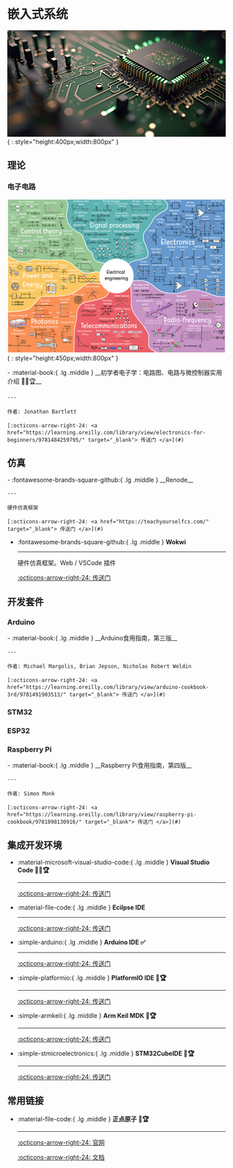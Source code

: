 # 嵌入式系统

![BOARD](embedded-sys.png){ : style="height:400px;width:800px" }

## 理论

### 电子电路

![Electrical Engineering](electrical-engineering.png){ : style="height:450px;width:800px" }

<div class="grid cards" markdown>
-  :material-book:{ .lg .middle } __初学者电子学：电路图、电路与微控制器实用介绍 🎯✅🏆__

    ---

    作者: Jonathan Bartlett

    [:octicons-arrow-right-24: <a href="https://learning.oreilly.com/library/view/electronics-for-beginners/9781484259795/" target="_blank"> 传送门 </a>](#)
</div>






## 仿真

<div class="grid cards" markdown>
-   :fontawesome-brands-square-github:{ .lg .middle } __Renode__

    ---

    硬件仿真框架

    [:octicons-arrow-right-24: <a href="https://teachyourselfcs.com/" target="_blank"> 传送门 </a>](#)

-   :fontawesome-brands-square-github:{ .lg .middle } __Wokwi__

    ---

    硬件仿真框架。Web / VSCode 插件

    [:octicons-arrow-right-24: <a href="https://wokwi.com/" target="_blank"> 传送门 </a>](#)

</div>

## 开发套件

### Arduino
<div class="grid cards" markdown>
-  :material-book:{ .lg .middle } __Arduino食用指南，第三版__

    ---

    作者: Michael Margolis, Brian Jepson, Nicholas Robert Weldin

    [:octicons-arrow-right-24: <a href="https://learning.oreilly.com/library/view/arduino-cookbook-3rd/9781491903513/" target="_blank"> 传送门 </a>](#)

</div>

### STM32

### ESP32

### Raspberry Pi
<div class="grid cards" markdown>
- :material-book:{ .lg .middle } __Raspberry Pi食用指南，第四版__
  
    ---

    作者: Simon Monk

    [:octicons-arrow-right-24: <a href="https://learning.oreilly.com/library/view/raspberry-pi-cookbook/9781098130916/" target="_blank"> 传送门 </a>](#)
</div>

## 集成开发环境

<div class="grid cards" markdown>

-  :material-microsoft-visual-studio-code:{ .lg .middle } __Visual Studio Code 🎯✅🏆__

    ---

    [:octicons-arrow-right-24: <a href="https://code.visualstudio.com/" target="_blank"> 传送门 </a>](#)

-  :material-file-code:{ .lg .middle } __Ecilpse IDE__

    ---

    [:octicons-arrow-right-24: <a href="https://www.eclipse.org/downloads/" target="_blank"> 传送门 </a>](#)

-  :simple-arduino:{ .lg .middle } __Arduino IDE ✅__

    ---

    [:octicons-arrow-right-24: <a href="https://www.arduino.cc/en/software" target="_blank"> 传送门 </a>](#)

-  :simple-platformio:{ .lg .middle } __PlatformIO IDE 🎯🏆__

    ---

    [:octicons-arrow-right-24: <a href="https://platformio.org/platformio-ide" target="_blank"> 传送门 </a>](#)

-  :simple-armkeil:{ .lg .middle } __Arm Keil MDK 🎯🏆__

    ---

    [:octicons-arrow-right-24: <a href="https://www.keil.com/demo/eval/arm.htm" target="_blank"> 传送门 </a>](#)

-  :simple-stmicroelectronics:{ .lg .middle } __STM32CubeIDE 🎯🏆__

    ---

    [:octicons-arrow-right-24: <a href="https://www.st.com/en/development-tools/stm32cubeide.html" target="_blank"> 传送门 </a>](#)

</div>

## 常用链接

<div class="grid cards" markdown>

-  :material-file-code:{ .lg .middle } __正点原子 🎯🏆__

    ---

    [:octicons-arrow-right-24: <a href="http://www.alientek.com/" target="_blank"> 官网 </a>](#)

    [:octicons-arrow-right-24: <a href="http://www.openedv.com/docs/" target="_blank"> 文档 </a>](#)

</div>